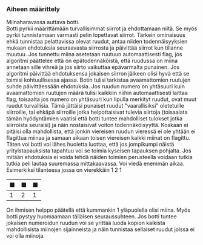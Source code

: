 ﻿### Aiheen määrittely <br />
Miinaharavassa auttava botti.<br />
Botti pyrkii määrittämään turvallisimmat siirrot ja ehdottamaan niitä. Se myös pyrkii tunnistamaan varmasti pelin lopettavat siirrot. 
Tärkein ominaisuus ehkä tunnistaa pelattavissa olevat ruudut, antaa niiden todennäisyyksien mukaan ehdotuksia seuraavasta siirrosta ja päivittää
siirrot kun tillanne muutuu. Jos tunnettu miina asetetaan ruutuun automaattisesti flag, jos algoritmi päättelee että on epätodennäköistä, että
ruudussa on miina annetaan sille vihreä ja jos siirto vaikuttaa epävarmalta punainen. Jos algoritmi päivittää ehdotuksensa jokaisen siirron jälkeen
olisi hyvä että se toimisi kohtuullisessa ajassa. Botin tulisi tarkistaa avaamattomien ruutujen suhde päivittäessään ehdotuksia. Jos ruudun numero on
yhtäsuuri kuin avaamattomien ruutujen määrä tulisi kaikkiin niihin automaattisesti laittaa flag, toisaalta jos numero on yhtäsuuri kun lipulla merkityt
ruudut, ovat muut ruudut turvallisia. Tämä jättäisi punaiset ruudut "vaarallisiksi" oletetuille siirroille, tai ehkäpä siirroille jotka helpottaisivat tulevia
siirtoja (toisaalata tämän hyödyntämien vaatisi että botti tuntee mahdolliset tulokset jotka siirroista seuraisi) ja näin nostaisivat voiton todennäköisyyttä.
Koskaan ei pitäisi olla mahdollista, että jonkin viereisen ruudun vieressä ei ole yhtään ei flagittua miinaa ja samaan aikaan toisen viereisen kaikki miinat on flagittu.
Täten voi botti voi lähes huoletta luottaa, että jos jompikumpi näistä yrityistapauksista tapahtuu voi se toimia kyseisen tapauksen pohjalta.
Jos mitään ehdotuksia ei voida tehdä näiden toimien perusteella voidaan tutkia tutkia peli lautaa suuremassa mittakaavassa. Voi viedä enemmän aikaa. 
Esimerkiksi tilanteesa jossa on vierekkäin 1 2 1

| ■ | ■ | ■ |
|---|---|---|
| 1 | 2 | 1 |

On ihmisen helppo päätellä että kummankin 1 yläpuolella olisi miina. Myös botti pystyy huomaamaan tälläisen seuraussuhteen.
Jos botti tuntee jokaisen numeroidun ruudun voi se yrittää luoda kopion kaikista mahdollisista miinojen sijainneista ja näin tunnistaa
sellaiset ruudut joissa ei voi olla miinoja.